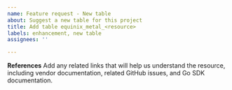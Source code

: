```yaml
---
name: Feature request - New table
about: Suggest a new table for this project
title: Add table equinix_metal_<resource>
labels: enhancement, new table
assignees: ''

---
```


**References**
Add any related links that will help us understand the resource, including vendor documentation, related GitHub issues, and Go SDK documentation.
